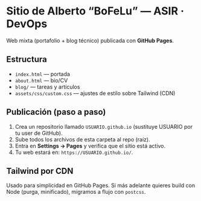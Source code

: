 # Sitio de Alberto “BoFeLu” — ASIR · DevOps

Web mixta (portafolio + blog técnico) publicada con **GitHub Pages**.

## Estructura
- `index.html` — portada
- `about.html` — bio/CV
- `blog/` — tareas y artículos
- `assets/css/custom.css` — ajustes de estilo sobre Tailwind (CDN)

## Publicación (paso a paso)
1. Crea un repositorio llamado `USUARIO.github.io` (sustituye USUARIO por tu user de GitHub).
2. Sube todos los archivos de esta carpeta al repo (raíz).
3. Entra en **Settings → Pages** y verifica que el sitio está activo.
4. Tu web estará en: `https://USUARIO.github.io/`.

## Tailwind por CDN
Usado para simplicidad en GitHub Pages. Si más adelante quieres build con Node (purga, minificado), migramos a flujo con `postcss`.
